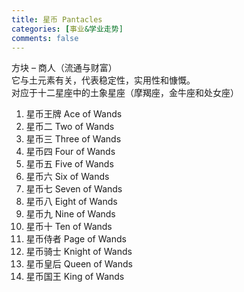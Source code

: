 ```yaml
---
title: 星币 Pantacles
categories: [事业&学业走势]
comments: false
---
```

方块 – 商人（流通与财富）\
它与土元素有关，代表稳定性，实用性和慷慨。\
对应于十二星座中的土象星座（摩羯座，金牛座和处女座）

1. 星币王牌 Ace of Wands	
2. 星币二 Two of Wands	
3. 星币三 Three of Wands	
4. 星币四 Four of Wands	
5. 星币五 Five of Wands	
6. 星币六 Six of Wands	
7. 星币七 Seven of Wands	
8. 星币八 Eight of Wands	
9. 星币九 Nine of Wands	
10. 星币十 Ten of Wands	
11. 星币侍者 Page of Wands	
12. 星币骑士 Knight of Wands	
13. 星币皇后 Queen of Wands	
14. 星币国王 King of Wands